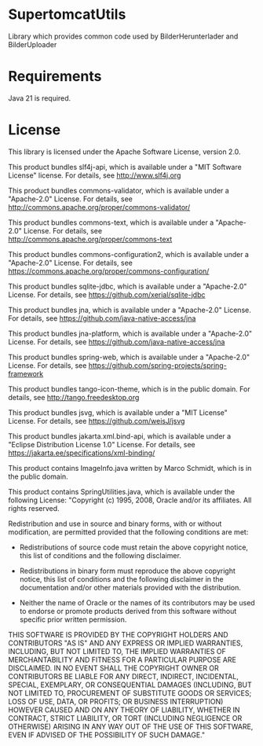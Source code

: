 # SupertomcatUtils
Library which provides common code used by BilderHerunterlader and BilderUploader

# Requirements
Java 21 is required.

# License
This library is licensed under the Apache Software License, version 2.0.

This product bundles slf4j-api, which is available under a "MIT Software License" license. For details, see http://www.slf4j.org

This product bundles commons-validator, which is available under a "Apache-2.0" License. For details, see http://commons.apache.org/proper/commons-validator/

This product bundles commons-text, which is available under a "Apache-2.0" License. For details, see http://commons.apache.org/proper/commons-text

This product bundles commons-configuration2, which is available under a "Apache-2.0" License. For details, see https://commons.apache.org/proper/commons-configuration/

This product bundles sqlite-jdbc, which is available under a "Apache-2.0" License. For details, see https://github.com/xerial/sqlite-jdbc

This product bundles jna, which is available under a "Apache-2.0" License. For details, see https://github.com/java-native-access/jna

This product bundles jna-platform, which is available under a "Apache-2.0" License. For details, see https://github.com/java-native-access/jna

This product bundles spring-web, which is available under a "Apache-2.0" License. For details, see https://github.com/spring-projects/spring-framework

This product bundles tango-icon-theme, which is in the public domain. For details, see http://tango.freedesktop.org

This product bundles jsvg, which is available under a "MIT License" License. For details, see https://github.com/weisJ/jsvg

This product bundles jakarta.xml.bind-api, which is available under a "Eclipse Distribution License 1.0" License. For details, see https://jakarta.ee/specifications/xml-binding/

This product contains ImageInfo.java written by Marco Schmidt, which is in the public domain.

This product contains SpringUtilities.java, which is available under the following License:
"Copyright (c) 1995, 2008, Oracle and/or its affiliates. All rights reserved.

Redistribution and use in source and binary forms, with or without
modification, are permitted provided that the following conditions are met:

- Redistributions of source code must retain the above copyright notice, this
list of conditions and the following disclaimer.

- Redistributions in binary form must reproduce the above copyright notice,
this list of conditions and the following disclaimer in the documentation
and/or other materials provided with the distribution.

- Neither the name of Oracle or the names of its contributors may be used to
endorse or promote products derived from this software without specific prior
written permission.

THIS SOFTWARE IS PROVIDED BY THE COPYRIGHT HOLDERS AND CONTRIBUTORS "AS IS"
AND ANY EXPRESS OR IMPLIED WARRANTIES, INCLUDING, BUT NOT LIMITED TO, THE
IMPLIED WARRANTIES OF MERCHANTABILITY AND FITNESS FOR A PARTICULAR PURPOSE
ARE DISCLAIMED. IN NO EVENT SHALL THE COPYRIGHT OWNER OR CONTRIBUTORS BE
LIABLE FOR ANY DIRECT, INDIRECT, INCIDENTAL, SPECIAL, EXEMPLARY, OR
CONSEQUENTIAL DAMAGES (INCLUDING, BUT NOT LIMITED TO, PROCUREMENT OF
SUBSTITUTE GOODS OR SERVICES; LOSS OF USE, DATA, OR PROFITS; OR BUSINESS
INTERRUPTION) HOWEVER CAUSED AND ON ANY THEORY OF LIABILITY, WHETHER IN
CONTRACT, STRICT LIABILITY, OR TORT (INCLUDING NEGLIGENCE OR OTHERWISE)
ARISING IN ANY WAY OUT OF THE USE OF THIS SOFTWARE, EVEN IF ADVISED OF THE
POSSIBILITY OF SUCH DAMAGE."
